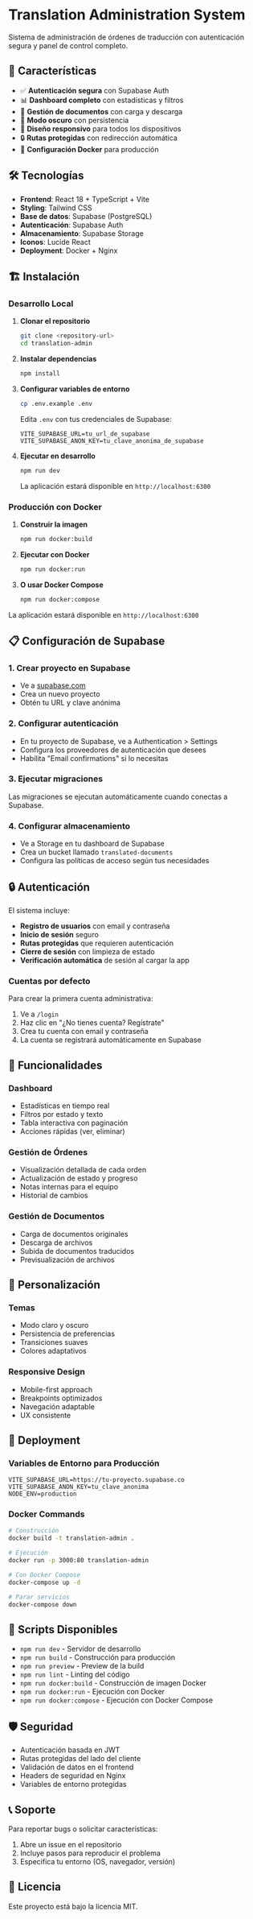 # Translation Administration System

Sistema de administración de órdenes de traducción con autenticación segura y panel de control completo.

## 🚀 Características

- ✅ **Autenticación segura** con Supabase Auth
- 📊 **Dashboard completo** con estadísticas y filtros
- 📄 **Gestión de documentos** con carga y descarga
- 🌙 **Modo oscuro** con persistencia
- 📱 **Diseño responsivo** para todos los dispositivos
- 🔒 **Rutas protegidas** con redirección automática
- 🐳 **Configuración Docker** para producción

## 🛠️ Tecnologías

- **Frontend**: React 18 + TypeScript + Vite
- **Styling**: Tailwind CSS
- **Base de datos**: Supabase (PostgreSQL)
- **Autenticación**: Supabase Auth
- **Almacenamiento**: Supabase Storage
- **Iconos**: Lucide React
- **Deployment**: Docker + Nginx

## 🏗️ Instalación

### Desarrollo Local

1. **Clonar el repositorio**
   ```bash
   git clone <repository-url>
   cd translation-admin
   ```

2. **Instalar dependencias**
   ```bash
   npm install
   ```

3. **Configurar variables de entorno**
   ```bash
   cp .env.example .env
   ```
   
   Edita `.env` con tus credenciales de Supabase:
   ```env
   VITE_SUPABASE_URL=tu_url_de_supabase
   VITE_SUPABASE_ANON_KEY=tu_clave_anonima_de_supabase
   ```

4. **Ejecutar en desarrollo**
   ```bash
   npm run dev
   ```
   La aplicación estará disponible en `http://localhost:6300`

### Producción con Docker

1. **Construir la imagen**
   ```bash
   npm run docker:build
   ```

2. **Ejecutar con Docker**
   ```bash
   npm run docker:run
   ```

3. **O usar Docker Compose**
   ```bash
   npm run docker:compose
   ```

La aplicación estará disponible en `http://localhost:6300`

## 📋 Configuración de Supabase

### 1. Crear proyecto en Supabase
- Ve a [supabase.com](https://supabase.com)
- Crea un nuevo proyecto
- Obtén tu URL y clave anónima

### 2. Configurar autenticación
- En tu proyecto de Supabase, ve a Authentication > Settings
- Configura los proveedores de autenticación que desees
- Habilita "Email confirmations" si lo necesitas

### 3. Ejecutar migraciones
Las migraciones se ejecutan automáticamente cuando conectas a Supabase.

### 4. Configurar almacenamiento
- Ve a Storage en tu dashboard de Supabase
- Crea un bucket llamado `translated-documents`
- Configura las políticas de acceso según tus necesidades

## 🔒 Autenticación

El sistema incluye:
- **Registro de usuarios** con email y contraseña
- **Inicio de sesión** seguro
- **Rutas protegidas** que requieren autenticación
- **Cierre de sesión** con limpieza de estado
- **Verificación automática** de sesión al cargar la app

### Cuentas por defecto
Para crear la primera cuenta administrativa:
1. Ve a `/login`
2. Haz clic en "¿No tienes cuenta? Regístrate"
3. Crea tu cuenta con email y contraseña
4. La cuenta se registrará automáticamente en Supabase

## 📱 Funcionalidades

### Dashboard
- Estadísticas en tiempo real
- Filtros por estado y texto
- Tabla interactiva con paginación
- Acciones rápidas (ver, eliminar)

### Gestión de Órdenes
- Visualización detallada de cada orden
- Actualización de estado y progreso
- Notas internas para el equipo
- Historial de cambios

### Gestión de Documentos
- Carga de documentos originales
- Descarga de archivos
- Subida de documentos traducidos
- Previsualización de archivos

## 🎨 Personalización

### Temas
- Modo claro y oscuro
- Persistencia de preferencias
- Transiciones suaves
- Colores adaptativos

### Responsive Design
- Mobile-first approach
- Breakpoints optimizados
- Navegación adaptable
- UX consistente

## 🚀 Deployment

### Variables de Entorno para Producción
```env
VITE_SUPABASE_URL=https://tu-proyecto.supabase.co
VITE_SUPABASE_ANON_KEY=tu_clave_anonima
NODE_ENV=production
```

### Docker Commands
```bash
# Construcción
docker build -t translation-admin .

# Ejecución
docker run -p 3000:80 translation-admin

# Con Docker Compose
docker-compose up -d

# Parar servicios
docker-compose down
```

## 📝 Scripts Disponibles

- `npm run dev` - Servidor de desarrollo
- `npm run build` - Construcción para producción
- `npm run preview` - Preview de la build
- `npm run lint` - Linting del código
- `npm run docker:build` - Construcción de imagen Docker
- `npm run docker:run` - Ejecución con Docker
- `npm run docker:compose` - Ejecución con Docker Compose

## 🛡️ Seguridad

- Autenticación basada en JWT
- Rutas protegidas del lado del cliente
- Validación de datos en el frontend
- Headers de seguridad en Nginx
- Variables de entorno protegidas

## 📞 Soporte

Para reportar bugs o solicitar características:
1. Abre un issue en el repositorio
2. Incluye pasos para reproducir el problema
3. Especifica tu entorno (OS, navegador, versión)

## 📄 Licencia

Este proyecto está bajo la licencia MIT.